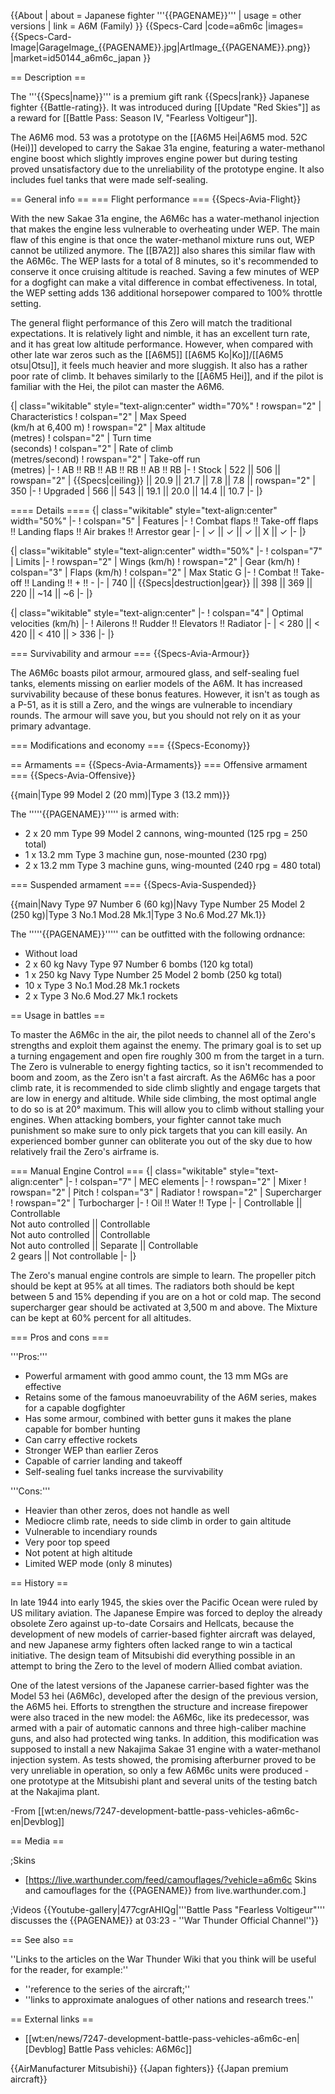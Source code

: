 {{About
| about = Japanese fighter '''{{PAGENAME}}'''
| usage = other versions
| link = A6M (Family)
}}
{{Specs-Card
|code=a6m6c
|images={{Specs-Card-Image|GarageImage_{{PAGENAME}}.jpg|ArtImage\_{{PAGENAME}}.png}}
|market=id50144_a6m6c_japan
}}

== Description ==

<!-- ''In the description, the first part should be about the history of and the creation and combat usage of the aircraft, as well as its key features. In the second part, tell the reader about the aircraft in the game. Insert a screenshot of the vehicle, so that if the novice player does not remember the vehicle by name, he will immediately understand what kind of vehicle the article is talking about.'' -->

The '''{{Specs|name}}''' is a premium gift rank {{Specs|rank}} Japanese fighter {{Battle-rating}}. It was introduced during [[Update "Red Skies"]] as a reward for [[Battle Pass: Season IV, "Fearless Voltigeur"]].

The A6M6 mod. 53 was a prototype on the [[A6M5 Hei|A6M5 mod. 52C (Hei)]] developed to carry the Sakae 31a engine, featuring a water-methanol engine boost which slightly improves engine power but during testing proved unsatisfactory due to the unreliability of the prototype engine. It also includes fuel tanks that were made self-sealing.

== General info ==
=== Flight performance ===
{{Specs-Avia-Flight}}

<!-- ''Describe how the aircraft behaves in the air. Speed, manoeuvrability, acceleration and allowable loads - these are the most important characteristics of the vehicle.'' -->

With the new Sakae 31a engine, the A6M6c has a water-methanol injection that makes the engine less vulnerable to overheating under WEP. The main flaw of this engine is that once the water-methanol mixture runs out, WEP cannot be utilized anymore. The [[B7A2]] also shares this similar flaw with the A6M6c. The WEP lasts for a total of 8 minutes, so it's recommended to conserve it once cruising altitude is reached. Saving a few minutes of WEP for a dogfight can make a vital difference in combat effectiveness. In total, the WEP setting adds 136 additional horsepower compared to 100% throttle setting.

The general flight performance of this Zero will match the traditional expectations. It is relatively light and nimble, it has an excellent turn rate, and it has great low altitude performance. However, when compared with other late war zeros such as the [[A6M5]] [[A6M5 Ko|Ko]]/[[A6M5 otsu|Otsu]], it feels much heavier and more sluggish. It also has a rather poor rate of climb. It behaves similarly to the [[A6M5 Hei]], and if the pilot is familiar with the Hei, the pilot can master the A6M6.

{| class="wikitable" style="text-align:center" width="70%"
! rowspan="2" | Characteristics
! colspan="2" | Max Speed<br>(km/h at 6,400 m)
! rowspan="2" | Max altitude<br>(metres)
! colspan="2" | Turn time<br>(seconds)
! colspan="2" | Rate of climb<br>(metres/second)
! rowspan="2" | Take-off run<br>(metres)
|-
! AB !! RB !! AB !! RB !! AB !! RB
|-
! Stock
| 522 || 506 || rowspan="2" | {{Specs|ceiling}} || 20.9 || 21.7 || 7.8 || 7.8 || rowspan="2" | 350
|-
! Upgraded
| 566 || 543 || 19.1 || 20.0 || 14.4 || 10.7
|-
|}

==== Details ====
{| class="wikitable" style="text-align:center" width="50%"
|-
! colspan="5" | Features
|-
! Combat flaps !! Take-off flaps !! Landing flaps !! Air brakes !! Arrestor gear
|-
| ✓ || ✓ || ✓ || X || ✓ <!-- ✓ -->
|-
|}

{| class="wikitable" style="text-align:center" width="50%"
|-
! colspan="7" | Limits
|-
! rowspan="2" | Wings (km/h)
! rowspan="2" | Gear (km/h)
! colspan="3" | Flaps (km/h)
! colspan="2" | Max Static G
|-
! Combat !! Take-off !! Landing !! + !! -
|-
| 740 <!--{{Specs|destruction|body}}--> || {{Specs|destruction|gear}} || 398 || 369 || 220 || ~14 || ~6
|-
|}

{| class="wikitable" style="text-align:center"
|-
! colspan="4" | Optimal velocities (km/h)
|-
! Ailerons !! Rudder !! Elevators !! Radiator
|-
| < 280 || < 420 || < 410 || > 336
|-
|}

=== Survivability and armour ===
{{Specs-Avia-Armour}}

<!-- ''Examine the survivability of the aircraft. Note how vulnerable the structure is and how secure the pilot is, whether the fuel tanks are armoured, etc. Describe the armour, if there is any, and also mention the vulnerability of other critical aircraft systems.'' -->

The A6M6c boasts pilot armour, armoured glass, and self-sealing fuel tanks, elements missing on earlier models of the A6M. It has increased survivability because of these bonus features. However, it isn't as tough as a P-51, as it is still a Zero, and the wings are vulnerable to incendiary rounds. The armour will save you, but you should not rely on it as your primary advantage.

=== Modifications and economy ===
{{Specs-Economy}}

== Armaments ==
{{Specs-Avia-Armaments}}
=== Offensive armament ===
{{Specs-Avia-Offensive}}

<!-- ''Describe the offensive armament of the aircraft, if any. Describe how effective the cannons and machine guns are in a battle, and also what belts or drums are better to use. If there is no offensive weaponry, delete this subsection.'' -->

{{main|Type 99 Model 2 (20 mm)|Type 3 (13.2 mm)}}

The '''''{{PAGENAME}}''''' is armed with:

- 2 x 20 mm Type 99 Model 2 cannons, wing-mounted (125 rpg = 250 total)
- 1 x 13.2 mm Type 3 machine gun, nose-mounted (230 rpg)
- 2 x 13.2 mm Type 3 machine guns, wing-mounted (240 rpg = 480 total)

=== Suspended armament ===
{{Specs-Avia-Suspended}}

<!-- ''Describe the aircraft's suspended armament: additional cannons under the wings, bombs, rockets and torpedoes. This section is especially important for bombers and attackers. If there is no suspended weaponry remove this subsection.'' -->

{{main|Navy Type 97 Number 6 (60 kg)|Navy Type Number 25 Model 2 (250 kg)|Type 3 No.1 Mod.28 Mk.1|Type 3 No.6 Mod.27 Mk.1}}

The '''''{{PAGENAME}}''''' can be outfitted with the following ordnance:

- Without load
- 2 x 60 kg Navy Type 97 Number 6 bombs (120 kg total)
- 1 x 250 kg Navy Type Number 25 Model 2 bomb (250 kg total)
- 10 x Type 3 No.1 Mod.28 Mk.1 rockets
- 2 x Type 3 No.6 Mod.27 Mk.1 rockets

== Usage in battles ==

<!-- ''Describe the tactics of playing in the aircraft, the features of using aircraft in a team and advice on tactics. Refrain from creating a "guide" - do not impose a single point of view, but instead, give the reader food for thought. Examine the most dangerous enemies and give recommendations on fighting them. If necessary, note the specifics of the game in different modes (AB, RB, SB).'' -->

To master the A6M6c in the air, the pilot needs to channel all of the Zero's strengths and exploit them against the enemy. The primary goal is to set up a turning engagement and open fire roughly 300 m from the target in a turn. The Zero is vulnerable to energy fighting tactics, so it isn't recommended to boom and zoom, as the Zero isn't a fast aircraft. As the A6M6c has a poor climb rate, it is recommended to side climb slightly and engage targets that are low in energy and altitude. While side climbing, the most optimal angle to do so is at 20° maximum. This will allow you to climb without stalling your engines. When attacking bombers, your fighter cannot take much punishment so make sure to only pick targets that you can kill easily. An experienced bomber gunner can obliterate you out of the sky due to how relatively frail the Zero's airframe is.

=== Manual Engine Control ===
{| class="wikitable" style="text-align:center"
|-
! colspan="7" | MEC elements
|-
! rowspan="2" | Mixer
! rowspan="2" | Pitch
! colspan="3" | Radiator
! rowspan="2" | Supercharger
! rowspan="2" | Turbocharger
|-
! Oil !! Water !! Type
|-
| Controllable || Controllable<br>Not auto controlled || Controllable<br>Not auto controlled || Controllable<br>Not auto controlled || Separate || Controllable<br>2 gears || Not controllable
|-
|}

The Zero's manual engine controls are simple to learn. The propeller pitch should be kept at 95% at all times. The radiators both should be kept between 5 and 15% depending if you are on a hot or cold map. The second supercharger gear should be activated at 3,500 m and above. The Mixture can be kept at 60% percent for all altitudes.

=== Pros and cons ===

<!-- ''Summarise and briefly evaluate the vehicle in terms of its characteristics and combat effectiveness. Mark its pros and cons in the bulleted list. Try not to use more than 6 points for each of the characteristics. Avoid using categorical definitions such as "bad", "good" and the like - use substitutions with softer forms such as "inadequate" and "effective".'' -->

'''Pros:'''

- Powerful armament with good ammo count, the 13 mm MGs are effective
- Retains some of the famous manoeuvrability of the A6M series, makes for a capable dogfighter
- Has some armour, combined with better guns it makes the plane capable for bomber hunting
- Can carry effective rockets
- Stronger WEP than earlier Zeros
- Capable of carrier landing and takeoff
- Self-sealing fuel tanks increase the survivability

'''Cons:'''

- Heavier than other zeros, does not handle as well
- Mediocre climb rate, needs to side climb in order to gain altitude
- Vulnerable to incendiary rounds
- Very poor top speed
- Not potent at high altitude
- Limited WEP mode (only 8 minutes)

== History ==

<!-- ''Describe the history of the creation and combat usage of the aircraft in more detail than in the introduction. If the historical reference turns out to be too long, take it to a separate article, taking a link to the article about the vehicle and adding a block "/History" (example: <nowiki>https://wiki.warthunder.com/(Vehicle-name)/History</nowiki>) and add a link to it here using the <code>main</code> template. Be sure to reference text and sources by using <code><nowiki><ref></ref></nowiki></code>, as well as adding them at the end of the article with <code><nowiki><references /></nowiki></code>. This section may also include the vehicle's dev blog entry (if applicable) and the in-game encyclopedia description (under <code><nowiki>=== In-game description ===</nowiki></code>, also if applicable).'' -->

In late 1944 into early 1945, the skies over the Pacific Ocean were ruled by US military aviation. The Japanese Empire was forced to deploy the already obsolete Zero against up-to-date Corsairs and Hellcats, because the development of new models of carrier-based fighter aircraft was delayed, and new Japanese army fighters often lacked range to win a tactical initiative. The design team of Mitsubishi did everything possible in an attempt to bring the Zero to the level of modern Allied combat aviation.

One of the latest versions of the Japanese carrier-based fighter was the Model 53 hei (A6M6c), developed after the design of the previous version, the A6M5 hei. Efforts to strengthen the structure and increase firepower were also traced in the new model: the A6M6c, like its predecessor, was armed with a pair of automatic cannons and three high-caliber machine guns, and also had protected wing tanks. In addition, this modification was supposed to install a new Nakajima Sakae 31 engine with a water-methanol injection system. As tests showed, the promising afterburner proved to be very unreliable in operation, so only a few A6M6c units were produced - one prototype at the Mitsubishi plant and several units of the testing batch at the Nakajima plant.

-From [[wt:en/news/7247-development-battle-pass-vehicles-a6m6c-en|Devblog]]

== Media ==

<!-- ''Excellent additions to the article would be video guides, screenshots from the game, and photos.'' -->

;Skins

- [https://live.warthunder.com/feed/camouflages/?vehicle=a6m6c Skins and camouflages for the {{PAGENAME}} from live.warthunder.com.]

;Videos
{{Youtube-gallery|477cgrAHIQg|'''Battle Pass "Fearless Voltigeur"''' discusses the {{PAGENAME}} at 03:23 - ''War Thunder Official Channel''}}

== See also ==

<!-- ''Links to the articles on the War Thunder Wiki that you think will be useful for the reader, for example:''
* ''reference to the series of the aircraft;''
* ''links to approximate analogues of other nations and research trees.'' -->

''Links to the articles on the War Thunder Wiki that you think will be useful for the reader, for example:''

- ''reference to the series of the aircraft;''
- ''links to approximate analogues of other nations and research trees.''

== External links ==

<!-- ''Paste links to sources and external resources, such as:''
* ''topic on the official game forum;''
* ''other literature.'' -->

- [[wt:en/news/7247-development-battle-pass-vehicles-a6m6c-en|[Devblog] Battle Pass vehicles: A6M6c]]

{{AirManufacturer Mitsubishi}}
{{Japan fighters}}
{{Japan premium aircraft}}
